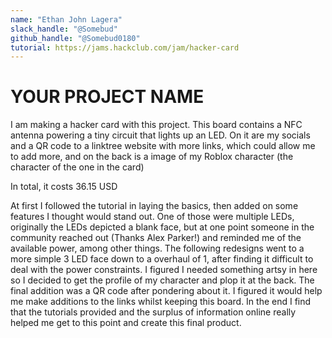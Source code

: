 ```yaml
---
name: "Ethan John Lagera"
slack_handle: "@Somebud"
github_handle: "@Somebud0180"
tutorial: https://jams.hackclub.com/jam/hacker-card
---
```


# YOUR PROJECT NAME

<!-- Describe your board in 2-3 sentences. What are you making? What will it do? -->
I am making a hacker card with this project. This board contains a NFC antenna powering a tiny circuit that lights up an LED. On it are my socials and a QR code to a linktree website with more links, which could allow me to add more, and on the back is a image of my Roblox character (the character of the one in the card)
<!-- How much is it going to cost? -->
In total, it costs 36.15 USD

<!-- Tell us a little bit about your design process. What were some challenges? What helped? ***Totally optional*** -->
At first I followed the tutorial in laying the basics, then added on some features I thought would stand out. One of those were multiple LEDs, originally the LEDs depicted a blank face, but at one point someone in the community reached out (Thanks Alex Parker!) and reminded me of the available power, among other things. The following redesigns went to a more simple 3 LED face down to a overhaul of 1, after finding it difficult to deal with the power constraints. I figured I needed something artsy in here so I decided to get the profile of my character and plop it at the back. The final addition was a QR code after pondering about it. I figured it would help me make additions to the links whilst keeping this board. In the end I find that the tutorials provided and the surplus of information online really helped me get to this point and create this final product. 
